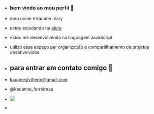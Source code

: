 - ### bem vindo ao meu perfil 🍒

- meu nome é kauane rilary

- estou estudando na [alura](https://www.alura.com.br)
- estou me desenvolvendo na linguagem JavaScript
- utilizo esse espaço par organização e compartilhamento de projetos desenvolvidos

- ## para entrar em contato comigo 🌸

- kauaneslytherin@gmail.com

- @kauanne_ferreiraaa

- ![](https://media1.tenor.com/m/REOZA7Jxek8AAAAd/football.gif)
- 

